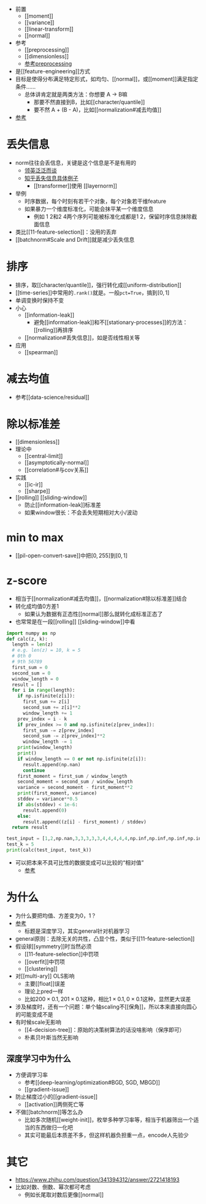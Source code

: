- 前置
  - [[moment]]
  - [[variance]]
  - [[linear-transform]]
  - [[normal]]
- 参考
  - [[preprocessing]]
  - [[dimensionless]]
  - [参考preprocessing](https://scikit-learn.org/stable/modules/preprocessing.html#preprocessing)
- 是[[feature-engineering]]方式
- 目标是使得分布满足特定形式，如均匀、[[normal]]，或[[moment]]满足指定条件……
  - 总体讲肯定就是两类方法：你想要 A -> B嘛
    - 那要不然直接到B，比如[[character/quantile]]
    - 要不然 A + (B - A)，比如[[normalization#减去均值]]
- [参考](https://en.wikipedia.org/wiki/Normalization_(statistics))
# 丢失信息
- norm往往会丢信息，关键是这个信息是不是有用的
  - [领英泛泛而谈](https://www.linkedin.com/advice/0/how-do-you-balance-trade-off-between-data-normalization)
  - [知乎丢失信息具体例子](https://www.zhihu.com/question/395811291/answer/2141681320)
    - [[transformer]]使用 [[layernorm]]
- 举例
  - 时序数据，每个时刻有若干个对象，每个对象若干维feature
  - 如果暴力一个维度标准化，可能会抹平某一个维度信息
    - 例如 1 2和2 4两个序列可能被标准化成都是1 2，保留时序信息抹除截面信息
- 类比[[11-feature-selection]]：没用的丢弃
- [[batchnorm#Scale and Drift]]就是减少丢失信息
# 排序
- 排序，取[[character/quantile]]，强行转化成[[uniform-distribution]]
- [[time-series]]中常用的`.rank()`就是。一般`pct=True`，搞到$[0,1]$
- 单调变换时保持不变
- 小心
  - [[information-leak]]
    - 避免[[information-leak]]和不[[stationary-processes]]的方法：[[rolling]]再排序
  - [[normalization#丢失信息]]，如是否线性相关等
- 应用
  - [[spearman]]
# 减去均值
- 参考[[data-science/residual]]
# 除以标准差
- [[dimensionless]]
- 理论中
  - [[central-limit]]
  - [[asymptotically-normal]]
  - [[correlation#与cov关系]]
- 实践
  - [[ic-ir]]
  - [[sharpe]]
- [[rolling]] [[sliding-window]]
  - 防止[[information-leak]]标准差
  - 如果window很长：不会丢失短期相对大小/波动
# min to max
- [[pil-open-convert-save]]中把$[0,255]$到$[0,1]$
# z-score
- 相当于[[normalization#减去均值]]，[[normalization#除以标准差]]结合
- 转化成均值0方差1
  - 如果认为数据有正态性[[normal]]那么就转化成标准正态了
- 也常常是在一段[[rolling]] [[sliding-window]]中看
```python
import numpy as np
def calc(z, k):
  length = len(z)
  # e.g. len(z) = 10, k = 5
  # 0th 0
  # 9th 56789
  first_sum = 0
  second_sum = 0
  window_length = 0
  result = []
  for i in range(length):
    if np.isfinite(z[i]):
      first_sum += z[i]
      second_sum += z[i]**2
      window_length += 1
    prev_index = i - k
    if prev_index >= 0 and np.isfinite(z[prev_index]):
      first_sum -= z[prev_index]
      second_sum -= z[prev_index]**2
      window_length -= 1
    print(window_length)
    print()
    if window_length == 0 or not np.isfinite(z[i]):
      result.append(np.nan)
      continue
    first_moment = first_sum / window_length
    second_moment = second_sum / window_length
    variance = second_moment - first_moment**2
    print(first_moment, variance)
    stddev = variance**0.5
    if abs(stddev) < 1e-6:
      result.append(0)
    else:
      result.append((z[i] - first_moment) / stddev)
  return result

test_input = [1,2,np.nan,3,3,3,3,3,4,4,4,4,4,np.inf,np.inf,np.inf,np.inf,np.inf,5]
test_k = 5
print(calc(test_input, test_k))
```
- 可以把本来不具可比性的数据变成可以比较的“相对值”
  - [参考](https://zh.wikipedia.org/wiki/%E6%A8%99%E6%BA%96%E5%88%86%E6%95%B8)
# 为什么
- 为什么要把均值、方差变为0，1？
- [参考](https://blog.csdn.net/rope_/article/details/107826059)
  - 标题是深度学习，其实general针对机器学习
- general原则：去除无关的共性，凸显个性，类似于[[11-feature-selection]]
- 假设球[[symmetry]]时当然必须
  - [[11-feature-selection]]中罚项
  - [[overfit]]中罚项
  - [[clustering]]
- 对[[multi-ary]] OLS影响
  - 主要[[float]]误差
  - 理论上pred一样
  - 比如$200\times 0.1, 201\times 0.1$这种，相比$1\times 0.1, 0\times 0.1$这种，显然更大误差
- 涉及梯度时，还有一个问题：单个轴scaling不[[保角]]，所以本来直接向圆心的可能变成不是
- 有时候scale无影响
  - [[4-decision-tree]]：原始的决策树算法的话没啥影响（保序即可）
  - 朴素贝叶斯当然无影响
## 深度学习中为什么
- 方便调学习率
  - 参考[[deep-learning/optimization#BGD, SGD, MBGD]]
  - [[gradient-issue]]
- 防止梯度过小的[[gradient-issue]]
  - [[activation]]两侧死亡等
- 不做[[batchnorm]]等怎么办
  - 比如多次随机[[weight-init]]，枚举多种学习率等，相当于机器筛出一个适当的东西做归一化吧
  - 其实可能最后本质差不多，但这样机器负担重一点，encode人先验少
# 其它
- https://www.zhihu.com/question/341394312/answer/2721418193
- 比如对数、倒数、幂次都可考虑
  - 例如长尾取对数后更像[[normal]]